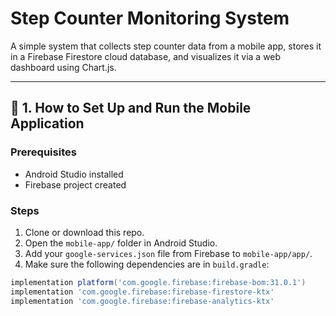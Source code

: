# Step Counter Monitoring System

A simple system that collects step counter data from a mobile app, stores it in a Firebase Firestore cloud database, and visualizes it via a web dashboard using Chart.js.

---

## 📱 1. How to Set Up and Run the Mobile Application

### Prerequisites
- Android Studio installed
- Firebase project created

### Steps
1. Clone or download this repo.
2. Open the `mobile-app/` folder in Android Studio.
3. Add your `google-services.json` file from Firebase to `mobile-app/app/`.
4. Make sure the following dependencies are in `build.gradle`:

```gradle
implementation platform('com.google.firebase:firebase-bom:31.0.1')
implementation 'com.google.firebase:firebase-firestore-ktx'
implementation 'com.google.firebase:firebase-analytics-ktx'
